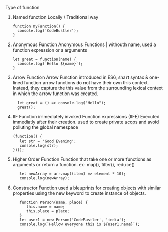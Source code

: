 Type of function

1. Named function
   Locally / Traditional way
   ```
   function myFunction() {
     console.log('CodeBustler');
   }
   ```
2. Anonymous Function
   Anonymous Functions | withouth name, used a function expression or a arguments
   ```
   let great = function(name) {
     console.log(`Hello ${name}`);
   }
   ```
3. Arrow Function
   Arrow Function introduced in ES6, shart syntax & one-lined function
   arrow functions do not have their own this context. Instead, they capture the this value from the surrounding lexical context in which the arrow function was created.
   ```
     let great = () => console.log("Hello");
     great();
   ```
4. IIF Function
   immediately invoked Function expressions (IIFE) Executed immediatly after their creation. used to create private scops and avoid polluting the global namespace
   ```
   (function() {
      let str = 'Good Evening';
      console.log(str);
   })();
   ```
5. Higher Order Function
   Function that take one or more functions as arguments or return a function.
   ex: map(), filter(), reduce()

   ```
      let newArray = arr.map((item) => element * 10);
      console.log(newArray);
   ```
6. Constructor Function
   used a bleuprints for creating objects with similar properties using the new keyword to create instance of objects.

   ```
      function Person(name, place) {
         this.name = name;
         this.place = place;
      }
      let user1 = new Person('CodeBustler', 'india');
      console.log(`Hellow everyone this is ${user1.name}`);
   ```
